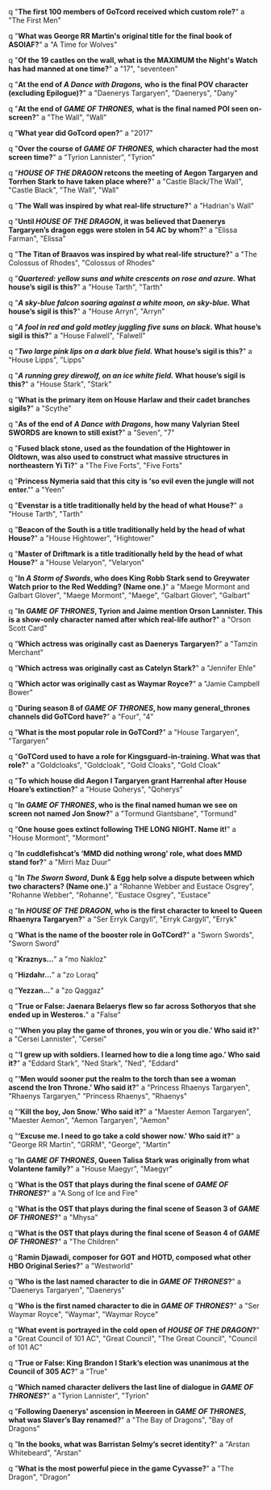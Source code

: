 q "**The first 100 members of GoTcord received which custom role?**"
a "The First Men"

q "**What was George RR Martin's original title for the final book of ASOIAF?**"
a "A Time for Wolves"

q "**Of the 19 castles on the wall, what is the MAXIMUM the Night's Watch has had manned at one time?**"
a "17", "seventeen"

q "**At the end of *A Dance with Dragons,* who is the final POV character (excluding Epilogue)?**"
a "Daenerys Targaryen", "Daenerys", "Dany"

q "**At the end of *GAME OF THRONES,* what is the final named POI seen on-screen?**"
a "The Wall", "Wall"

q "**What year did GoTcord open?**"
a "2017"

q "**Over the course of *GAME OF THRONES,* which character had the most screen time?**"
a "Tyrion Lannister", "Tyrion"

q "***HOUSE OF THE DRAGON* retcons the meeting of Aegon Targaryen and Torrhen Stark to have taken place where?**"
a "Castle Black/The Wall", "Castle Black", "The Wall", "Wall"

q "**The Wall was inspired by what real-life structure?**"
a "Hadrian's Wall"

q "**Until *HOUSE OF THE DRAGON*, it was believed that Daenerys Targaryen’s dragon eggs were stolen in 54 AC by whom?**"
a "Elissa Farman", "Elissa"

q "**The Titan of Braavos was inspired by what real-life structure?**"
a "The Colossus of Rhodes", "Colossus of Rhodes"

q "***Quartered: yellow suns and white crescents on rose and azure.* What house’s sigil is this?**"
a "House Tarth", "Tarth"

q "***A sky-blue falcon soaring against a white moon, on sky-blue.* What house’s sigil is this?**"
a "House Arryn", "Arryn"

q "***A fool in red and gold motley juggling five suns on black.* What house’s sigil is this?**"
a "House Falwell", "Falwell"

q "***Two large pink lips on a dark blue field.* What house’s sigil is this?**"
a "House Lipps", "Lipps"

q "***A running grey direwolf, on an ice white field.* What house’s sigil is this?**"
a "House Stark", "Stark"

q "**What is the primary item on House Harlaw and their cadet branches sigils?**"
a "Scythe"

q "**As of the end of *A Dance with Dragons*, how many Valyrian Steel SWORDS are known to still exist?**"
a "Seven", "7"

q "**Fused black stone, used as the foundation of the Hightower in Oldtown, was also used to construct what massive structures in northeastern Yi Ti?**"
a "The Five Forts", "Five Forts"

q "**Princess Nymeria said that this city is 'so evil even the jungle will not enter.'**"
a "Yeen"

q "**Evenstar is a title traditionally held by the head of what House?**"
a "House Tarth", "Tarth"

q "**Beacon of the South is a title traditionally held by the head of what House?**"
a "House Hightower", "Hightower"

q "**Master of Driftmark is a title traditionally held by the head of what House?**"
a "House Velaryon", "Velaryon"

q "**In *A Storm of Swords*, who does King Robb Stark send to Greywater Watch prior to the Red Wedding? (Name one.)**"
a "Maege Mormont and Galbart Glover", "Maege Mormont", "Maege", "Galbart Glover", "Galbart"

q "**In *GAME OF THRONES*, Tyrion and Jaime mention Orson Lannister. This is a show-only character named after which real-life author?**"
a "Orson Scott Card"

q "**Which actress was originally cast as Daenerys Targaryen?**"
a "Tamzin Merchant"

q "**Which actress was originally cast as Catelyn Stark?**"
a "Jennifer Ehle"

q "**Which actor was originally cast as Waymar Royce?**"
a "Jamie Campbell Bower"

q "**During season 8 of *GAME OF THRONES*, how many general_thrones channels did GoTCord have?**"
a "Four", "4"

q "**What is the most popular role in GoTCord?**"
a "House Targaryen", "Targaryen"

q "**GoTCord used to have a role for Kingsguard-in-training. What was that role?**"
a "Goldcloaks", "Goldcloak", "Gold Cloaks", "Gold Cloak"

q "**To which house did Aegon I Targaryen grant Harrenhal after House Hoare’s extinction?**"
a "House Qoherys", "Qoherys"

q "**In *GAME OF THRONES*, who is the final named human we see on screen not named Jon Snow?**"
a "Tormund Giantsbane", "Tormund"

q "**One house goes extinct following THE LONG NIGHT. Name it!**"
a "House Mormont", "Mormont"

q "**In cuddlefishcat’s ‘MMD did nothing wrong’ role, what does MMD stand for?**"
a "Mirri Maz Duur"

q "**In *The Sworn Sword*, Dunk & Egg help solve a dispute between which two characters? (Name one.)**"
a "Rohanne Webber and Eustace Osgrey", "Rohanne Webber", "Rohanne", "Eustace Osgrey", "Eustace"

q "**In *HOUSE OF THE DRAGON*, who is the first character to kneel to Queen Rhaenyra Targaryen?**"
a "Ser Erryk Cargyll", "Erryk Cargyll", "Erryk"

q "**What is the name of the booster role in GoTCord?**"
a "Sworn Swords", "Sworn Sword"

q "**Kraznys...**"
a "mo Nakloz"

q "**Hizdahr...**"
a "zo Loraq"

q "**Yezzan...**"
a "zo Qaggaz"

q "**True or False: Jaenara Belaerys flew so far across Sothoryos that she ended up in Westeros.**"
a "False"

q "**‘When you play the game of thrones, you win or you die.’ Who said it?**"
a "Cersei Lannister", "Cersei"

q "**‘I grew up with soldiers. I learned how to die a long time ago.’ Who said it?**"
a "Eddard Stark", "Ned Stark", "Ned", "Eddard"

q "**‘Men would sooner put the realm to the torch than see a woman ascend the Iron Throne.’ Who said it?**"
a "Princess Rhaenys Targaryen", "Rhaenys Targaryen," "Princess Rhaenys", "Rhaenys"

q "**‘Kill the boy, Jon Snow.’ Who said it?**"
a "Maester Aemon Targaryen", "Maester Aemon", "Aemon Targaryen", "Aemon"

q "**‘Excuse me. I need to go take a cold shower now.’ Who said it?**"
a "George RR Martin", "GRRM", "George", "Martin"

q "**In *GAME OF THRONES*, Queen Talisa Stark was originally from what Volantene family?**"
a "House Maegyr", "Maegyr"

q "**What is the OST that plays during the final scene of *GAME OF THRONES*?**"
a "A Song of Ice and Fire"

q "**What is the OST that plays during the final scene of Season 3 of *GAME OF THRONES*?**"
a "Mhysa"

q "**What is the OST that plays during the final scene of Season 4 of *GAME OF THRONES*?**"
a "The Children"

q "**Ramin Djawadi, composer for GOT and HOTD, composed what other HBO Original Series?**"
a "Westworld"

q "**Who is the last named character to die in *GAME OF THRONES*?**"
a "Daenerys Targaryen", "Daenerys"

q "**Who is the first named character to die in *GAME OF THRONES*?**"
a "Ser Waymar Royce", "Waymar", "Waymar Royce"

q "**What event is portrayed in the cold open of *HOUSE OF THE DRAGON*?**"
a "Great Council of 101 AC", "Great Council", "The Great Council", "Council of 101 AC"

q "**True or False: King Brandon I Stark’s election was unanimous at the Council of 305 AC?**"
a "True"

q "**Which named character delivers the last line of dialogue in *GAME OF THRONES*?**"
a "Tyrion Lannister", "Tyrion"

q "**Following Daenerys' ascension in Meereen in *GAME OF THRONES*, what was Slaver’s Bay renamed?**"
a "The Bay of Dragons", "Bay of Dragons"

q "**In the books, what was Barristan Selmy’s secret identity?**"
a "Arstan Whitebeard", "Arstan"

q "**What is the most powerful piece in the game Cyvasse?**"
a "The Dragon", "Dragon"